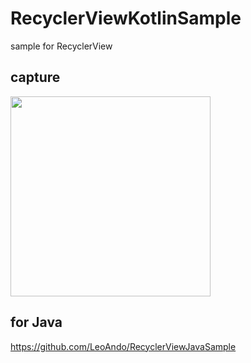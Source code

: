 # RecyclerViewKotlinSample
sample for RecyclerView

## capture
<img src="capture.gif" width=320 />

## for Java
https://github.com/LeoAndo/RecyclerViewJavaSample
